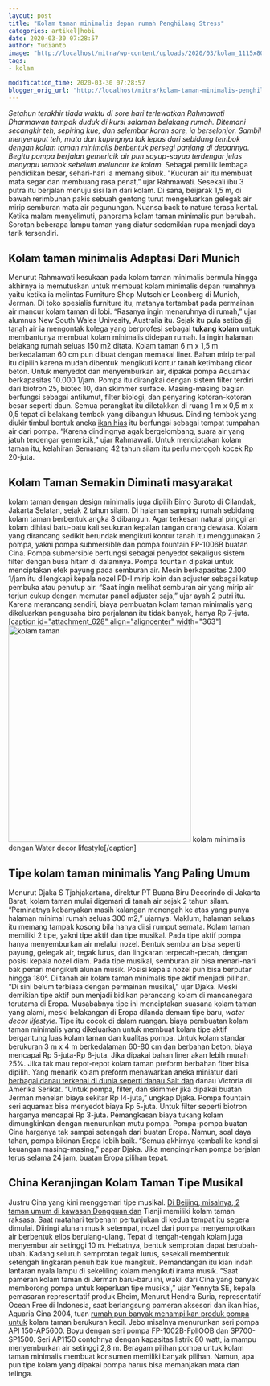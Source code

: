 ```yaml
---
layout: post
title: "Kolam taman minimalis depan rumah Penghilang Stress"
categories: artikel|hobi
date: 2020-03-30 07:28:57
author: Yudianto
image: "http://localhost/mitra/wp-content/uploads/2020/03/kolam_1115x800.jpg"
tags:
- kolam

modification_time: 2020-03-30 07:28:57
blogger_orig_url: "http://localhost/mitra/kolam-taman-minimalis-penghilang.html"
---
```


<em>Setahun terakhir tiada waktu di sore hari terlewatkan Rahmawati Dharmawan tampak duduk di kursi salaman belakang rumah. Ditemani secangkir teh, sepiring kue, dan selembar koran sore, ia berselonjor. Sambil menyeruput teh, mata dan kupingnya tak lepas dari sebidang tembok dengan kolam taman minimalis berbentuk persegi panjang di depannya. Begitu pompa berjalan gemericik air pun sayup-sayup terdengar jelas menyapu tembok sebelum meluncur ke kolam.</em>
Sebagai pemilik lembaga pendidikan besar, sehari-hari ia memang sibuk. "Kucuran air itu membuat mata segar dan membuang rasa penat,” ujar Rahmawati. Sesekali ibu 3 putra itu berjalan menuju sisi lain dari kolam. Di sana, beijarak 1,5 m, di bawah rerimbunan pakis sebuah gentong turut mengeluarkan gelegak air mirip semburan mata air pegunungan. Nuansa back to nature terasa kental. Ketika malam menyelimuti, panorama kolam taman minimalis pun berubah. Sorotan beberapa lampu taman yang diatur sedemikian rupa menjadi daya tarik tersendiri.
<h2>Kolam taman minimalis Adaptasi Dari Munich</h2>
Menurut Rahmawati kesukaan pada <span class="keyword _ngcontent-kpx-88" aria-hidden="false">kolam taman minimalis</span> bermula hingga akhirnya ia memutuskan untuk membuat kolam minimalis depan rumahnya yaitu ketika ia melintas Furniture Shop Mutschler Leonberg di Munich, Jerman. Di toko spesialis furniture itu, matanya tertambat pada permainan air mancur kolam taman di lobi. “Rasanya ingin menaruhnya di rumah,” ujar alumnus New South Wales Univesity, Australia itu. Sejak itu pula setiba <a id="304" class="" style="width: auto !important;" href="http://127.0.0.1/mitra/budidaya-jagung-tanah-pasir-sprinkler.html">di tanah</a> air ia mengontak kolega yang berprofesi sebagai <strong>tukang kolam</strong> untuk membantunya membuat kolam minimalis didepan rumah. Ia ingin halaman belakang rumah seluas 150 m2 ditata. Kolam taman 6 m x 1,5 m berkedalaman 60 cm pun dibuat dengan memakai liner. Bahan mirip terpal itu dipilih karena mudah dibentuk mengikuti kontur tanah ketimbang dicor beton.
Untuk menyedot dan menyemburkan air, dipakai pompa Aquamax berkapasitas 10.000 1/jam. Pompa itu dirangkai dengan sistem filter terdiri dari biotron 25, biotec 10, dan skimmer surface. Masing-masing bagian berfungsi sebagai antilumut, filter biologi, dan penyaring kotoran-kotoran besar seperti daun.
Semua perangkat itu diletakkan di ruang 1 m x 0,5 m x 0,5 tepat di belakang tembok yang dibangun khusus. Dinding tembok yang diukir timbul bentuk aneka <a class="wpil_keyword_link " title="ikan hias" href="http://127.0.0.1/mitra/ikan-hias" data-wpil-keyword-link="linked">ikan hias</a> itu berfungsi sebagai tempat tumpahan air dari pompa. “Karena dindingnya agak bergelombang, suara air yang jatuh terdengar gemericik,” ujar Rahmawati. Untuk menciptakan kolam taman itu, kelahiran Semarang 42 tahun silam itu perlu merogoh kocek Rp 20-juta.
<h2>Kolam Taman Semakin Diminati masyarakat</h2>
kolam taman dengan design minimalis juga dipilih Bimo Suroto di Cilandak, Jakarta Selatan, sejak 2 tahun silam. Di halaman samping rumah sebidang kolam taman berbentuk angka 8 dibangun. Agar terkesan natural pinggiran kolam dihiasi batu-batu kali seukuran kepalan tangan orang dewasa. Kolam yang dirancang sedikit berundak mengikuti kontur tanah itu menggunakan 2 pompa, yakni pompa submersible dan pompa fountain FP-1006B buatan Cina.
Pompa submersible berfungsi sebagai penyedot sekaligus sistem filter dengan busa hitam di dalamnya. Pompa fountain dipakai untuk menciptakan efek payung pada semburan air. Mesin berkapasitas 2.100 1/jam itu dilengkapi kepala nozel PD-I mirip koin dan adjuster sebagai katup pembuka atau penutup air. “Saat ingin melihat semburan air yang mirip air terjun cukup dengan memutar panel adjuster saja,” ujar ayah 2 putri itu. Karena merancang sendiri, biaya pembuatan kolam taman minimalis yang dikeluarkan pengusaha biro perjalanan itu tidak banyak, hanya Rp 7-juta.
[caption id="attachment_628" align="aligncenter" width="363"]<img class="wp-image-628 " src="http://127.0.0.1/mitra/wp-content/uploads/2020/03/kolam_1115x800.jpg" alt="kolam taman" width="363" height="430" /> kolam minimalis dengan Water decor lifestyle[/caption]
<h2>Tipe kolam taman minimalis Yang Paling Umum</h2>
Menurut Djaka S Tjahjakartana, direktur PT Buana Biru Decorindo di Jakarta Barat, kolam taman mulai digemari di tanah air sejak 2 tahun silam. “Peminatnya kebanyakan masih kalangan menengah ke atas yang punya halaman minimal rumah seluas 300 m2,” ujarnya. Maklum, halaman seluas itu memang tampak kosong bila hanya diisi rumput semata. Kolam taman memiliki 2 tipe, yakni tipe aktif dan tipe musikal. Pada tipe aktif pompa hanya menyemburkan air melalui nozel. Bentuk semburan bisa seperti payung, gelegak air, tegak lurus, dan lingkaran terpecah-pecah, dengan posisi kepala nozel diam. Pada tipe musikal, semburan air bisa menari-nari bak penari mengikuti alunan musik. Posisi kepala nozel pun bisa berputar hingga 180°.
Di tanah air kolam taman minimalis tipe aktif menjadi pilihan. “Di sini belum terbiasa dengan permainan musikal,” ujar Djaka. Meski demikian tipe aktif pun menjadi bidikan perancang kolam di mancanegara terutama di Eropa. Musababnya tipe ini menciptakan suasana kolam taman yang alami, meski belakangan di Eropa dilanda demam tipe baru, <em>water decor lifestyle</em>. Tipe itu cocok di dalam ruangan.
biaya pembuatan kolam taman minimalis yang dikeluarkan untuk membuat kolam tipe aktif bergantung luas kolam taman dan kualitas pompa. Untuk kolam standar berukuran 3 m x 4 m berkedalaman 60-80 cm dan berbahan beton, biaya mencapai Rp 5-juta-Rp 6-juta. Jika dipakai bahan liner akan lebih murah 25%. Jika tak mau repot-repot kolam taman preform berbahan fiber bisa dipilih. Yang menarik kolam preform menawarkan aneka miniatur dari <a id="368" class="" style="width: auto !important;" href="http://127.0.0.1/mitra/produk-olahan-jagung-manis.html">berbagai danau terkenal di dunia seperti danau Salt dan</a> danau Victoria di Amerika Serikat.
“Untuk pompa, filter, dan skimmer jika dipakai buatan Jerman menelan biaya sekitar Rp l4-juta,” ungkap Djaka. Pompa fountain seri aquamax bisa menyedot biaya Rp 5-juta. Untuk filter seperti biotron harganya mencapai Rp 3-juta.
Pemangkasan biaya tukang kolam dimungkinkan dengan menurunkan mutu pompa. Pompa-pompa buatan Cina harganya tak sampai setengah dari buatan Eropa. Namun, soal daya tahan, pompa bikinan Eropa lebih baik. “Semua akhirnya kembali ke kondisi keuangan masing-masing,” papar Djaka. Jika menginginkan pompa berjalan terus selama 24 jam, buatan Eropa pilihan tepat.
<h2>China Keranjingan Kolam Taman Tipe Musikal</h2>
Justru Cina yang kini menggemari tipe musikal. <a id="27" class="" style="width: auto !important;" href="http://127.0.0.1/mitra/prospek-budidaya-bunga-krisan-di-gowa.html">Di Beijing, misalnya, 2 taman umum di kawasan Dongguan dan</a> Tianji memiliki kolam taman raksasa. Saat matahari terbenam pertunjukan di kedua tempat itu segera dimulai. Diiringi alunan musik setempat, nozel dari pompa menyemprotkan air berbentuk elips berulang-ulang.
Tepat di tengah-tengah kolam juga menyembur air setinggi 10 m. Hebatnya, bentuk semprotan dapat berubah-ubah. Kadang seluruh semprotan tegak lurus, sesekali membentuk setengah lingkaran penuh bak kue mangkuk. Pemandangan itu kian indah lantaran nyala lampu di sekeliling kolam mengikuti irama musik. “Saat pameran kolam taman di Jerman baru-baru ini, wakil dari Cina yang banyak memborong pompa untuk
keperluan tipe musikal,” ujar Yennyta SE, kepala pemasaran representatif produk Eheim,
Menurut Hendra Suria, representatif Ocean Free di Indonesia, saat berlangsung pameran aksesori dan ikan hias, Aquaria Cina 2004, tuan <a class="" style="width: auto !important;" href="http://127.0.0.1/mitra/manfaat-program-kawasan-rumah-pangan.html" data-wpil-post-to-id="46">rumah pun banyak menampilkan produk pompa untuk</a> kolam taman berukuran kecil. Jebo misalnya menurunkan seri pompa API 150-AP5600. Boyu dengan seri pompa FP-1002B-FpllOOB dan SP700-SP1500. Seri AP1150 contohnya dengan kapasitas listrik 80 watt, ia mampu menyemburkan air setinggi 2,8 m.
Beragam pilihan pompa untuk kolam taman minimalis membuat konsumen memiliki banyak pilihan. Namun, apa pun tipe kolam yang dipakai pompa harus bisa memanjakan mata dan telinga.
